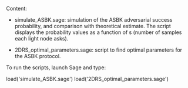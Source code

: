 Content:

  - simulate_ASBK.sage: simulation of the ASBK adversarial success probability, and comparison with theoretical estimate. The script displays the probability values     as a function of s (number of samples each light node asks).

  - 2DRS_optimal_parameters.sage: script to find optimal parameters for the ASBK protocol. 

To run the scripts, launch Sage and type:

load('simulate_ASBK.sage')
load('2DRS_optimal_parameters.sage')
